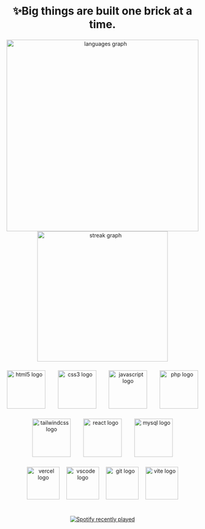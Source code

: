 <br clear="both">

<h1 align="center">✨Big things are built one brick at a time.</h1>

###

<div align="center">
  <img src="https://github-readme-stats.vercel.app/api/top-langs?username=Jgarette0&locale=en&hide_title=true&layout=compact&card_width=320&langs_count=10&theme=default&hide_border=true" height="500" alt="languages graph"  />
  <img src="https://streak-stats.demolab.com?user=Jgarette0&locale=en&mode=daily&theme=default&hide_border=true&border_radius=5" height="340" alt="streak graph"  />
</div>

###

<div align="center">
  <img src="https://skillicons.dev/icons?i=html" height="100" alt="html5 logo"  />
  <img width="25" />
  <img src="https://skillicons.dev/icons?i=css" height="100" alt="css3 logo"  />
  <img width="25" />
  <img src="https://skillicons.dev/icons?i=js" height="100" alt="javascript logo"  />
  <img width="25" />
  <img src="https://skillicons.dev/icons?i=php" height="100" alt="php logo"  />
</div>

###

<div align="center">
  <img src="https://skillicons.dev/icons?i=tailwind" height="100" alt="tailwindcss logo"  />
  <img width="25" />
  <img src="https://skillicons.dev/icons?i=react" height="100" alt="react logo"  />
  <img width="25" />
  <img src="https://skillicons.dev/icons?i=mysql" height="100" alt="mysql logo"  />
</div>

###

<div align="center">
  <img src="https://skillicons.dev/icons?i=vercel" height="85" alt="vercel logo"  />
  <img width="10" />
  <img src="https://skillicons.dev/icons?i=vscode" height="85" alt="vscode logo"  />
  <img width="10" />
  <img src="https://skillicons.dev/icons?i=git" height="85" alt="git logo"  />
  <img width="10" />
  <img src="https://skillicons.dev/icons?i=vite" height="85" alt="vite logo"  />
</div>

###

<br clear="both">

<div align="center">
  <a href="https://open.spotify.com/user/216vfppz35dbb363d3syvnl6a">
    <img src="https://spotify-recently-played-readme.vercel.app/api?user=216vfppz35dbb363d3syvnl6a&count=10&unique=true" alt="Spotify recently played"  />
  </a>
</div>

###

<p align="center"></p>

###
